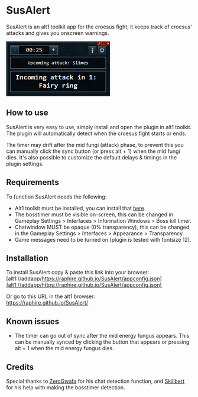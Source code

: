 # SusAlert
SusAlert is an alt1 toolkit app for the croesus fight, it keeps track of croesus' attacks and gives you onscreen warnings.

![SusAlert-MainWindow](/assets/mainscreen.png)

## How to use
SusAlert is very easy to use, simply install and open the plugin in alt1 toolkit. The plugin will automatically detect when the croesus fight starts or ends.

The timer may drift after the mid fungi (attack) phase, to prevent this you can manually click the sync button (or press alt + 1) when the mid fungi dies. It's also possible to customize the default delays & timings in the plugin settings.

## Requirements
To function SusAlert needs the following:
- Alt1 toolkit must be installed, you can install that [here](https://runeapps.org/alt1).
- The bosstimer must be visible on-screen, this can be changed in Gameplay Settings > Interfaces > Information Windows > Boss kill timer.
- Chatwindow MUST be opaque (0% transparency), this can be changed in the Gameplay Settings > 
Interfaces > Appearance > Transparency.
- Game messages need to be turned on (plugin is tested with fontsize 12).

## Installation
To install SusAlert copy & paste this link into your browser:<br/>
[alt1://addapp/https://raphire.github.io/SusAlert/appconfig.json](alt1://addapp/https://raphire.github.io/SusAlert/appconfig.json)

Or go to this URL in the alt1 browser:<br/>
https://raphire.github.io/SusAlert/

## Known issues
- The timer can go out of sync after the mid energy fungus appears. This can be manually synced by clicking the button that appears or pressing alt + 1 when the mid energy fungus dies.

## Credits
Special thanks to [ZeroGwafa](https://github.com/ZeroGwafa) for his chat detection function, and [Skillbert](https://github.com/skillbert) for his help with making the bosstimer detection.
